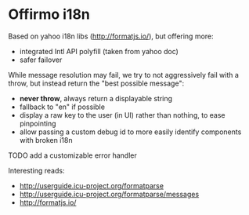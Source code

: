 # Offirmo i18n

Based on yahoo i18n libs (http://formatjs.io/), but offering more:
- integrated Intl API polyfill (taken from yahoo doc)
- safer failover

While message resolution may fail, we try to not aggressively fail with a throw,
but instead return the "best possible message":
- **never throw**, always return a displayable string
- fallback to "en" if possible
- display a raw key to the user (in UI) rather than nothing, to ease pinpointing
- allow passing a custom debug id to more easily identify components with broken i18n

TODO add a customizable error handler
 
Interesting reads:
* http://userguide.icu-project.org/formatparse
* http://userguide.icu-project.org/formatparse/messages
* http://formatjs.io/
 
